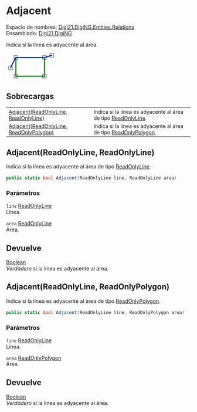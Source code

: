 # Adjacent

Espacio de nombres: [Digi21.DigiNG.Entities.Relations](../../../)\
Ensamblado: [Digi21.DigiNG](../../../../)

Indica si la línea es adyacente al área.

![Línea adyacente a área](../../../../../../../../../.gitbook/assets/lineaadyacentearea.png)

## Sobrecargas

|                                                                                              |                                                                                                                                |
| -------------------------------------------------------------------------------------------- | ------------------------------------------------------------------------------------------------------------------------------ |
| [Adjacent(ReadOnlyLine, ReadOnlyLine)](adjacent.md#adjacent-readonlyline-readonlyline)       | Indica si la línea es adyacente al área de tipo [ReadOnlyLine](../../../../digi21.diging.entities/clases/readonlyline/).       |
| [Adjacent(ReadOnlyLine, ReadOnlyPolygon)](adjacent.md#adjacent-readonlyline-readonlypolygon) | Indica si la línea es adyacente al área de tipo [ReadOnlyPolygon](../../../../digi21.diging.entities/clases/readonlypolygon/). |

## Adjacent(ReadOnlyLine, ReadOnlyLine)

Indica si la línea es adyacente al área de tipo [ReadOnlyLine](../../../../digi21.diging.entities/clases/readonlyline/).

```csharp
public static bool Adjacent(ReadOnlyLine line, ReadOnlyLine area)
```

### Parámetros

`line` [ReadOnlyLine](../../../../digi21.diging.entities/clases/readonlyline/)\
Línea.

`area` [ReadOnlyLine](../../../../digi21.diging.entities/clases/readonlyline/)\
Área.

## Devuelve

[Boolean](https://docs.microsoft.com/en-us/dotnet/api/system.boolean?view=net-5.0)\
_Verdadero_ si la línea es adyacente al área.

## Adjacent(ReadOnlyLine, ReadOnlyPolygon)

Indica si la línea es adyacente al área de tipo [ReadOnlyPolygon](../../../../digi21.diging.entities/clases/readonlypolygon/).

```csharp
public static bool Adjacent(ReadOnlyLine line, ReadOnlyPolygon area)
```

### Parámetros

`line` [ReadOnlyLine](../../../../digi21.diging.entities/clases/readonlyline/)\
Línea.

`area` [ReadOnlyPolygon](../../../../digi21.diging.entities/clases/readonlypolygon/)\
Área.

## Devuelve

[Boolean](https://docs.microsoft.com/en-us/dotnet/api/system.boolean?view=net-5.0)\
_Verdadero_ si la línea es adyacente al área.
